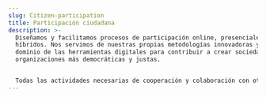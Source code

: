```yaml
---
slug: Citizen-participation
title: P﻿articipación ciudadana
description: >-
  Diseñamos y facilitamos procesos de participación online, presenciales e
  híbridos. Nos servimos de nuestras propias metodologías innovadoras y nuestro
  dominio de las herramientas digitales para contribuir a crear sociedades y
  organizaciones más democráticas y justas.


  Todas las actividades necesarias de cooperación y colaboración con otras organizaciones e iniciativas como son: la creación de consorcios y/o proyectos nacionales, europeos o internacionales; la creación de institutos y grupos de investigación; las alianzas y la participación en redes con organizaciones cívicas, instituciones y otras entidades que trabajen con colectivos desfavorecidos o con dificultades para el acceso a la información y el crecimiento.
---
```

